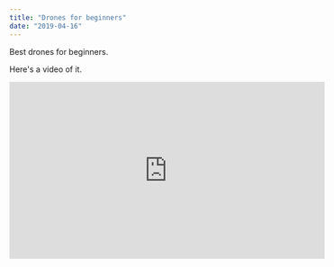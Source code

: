 ```yaml
---
title: "Drones for beginners"
date: "2019-04-16"
---
```


Best drones for beginners.

Here's a video of it.

<iframe width="560" height="315" src="https://www.youtube.com/embed/4n0xNbfJLR8" frameborder="0" allowfullscreen></iframe>